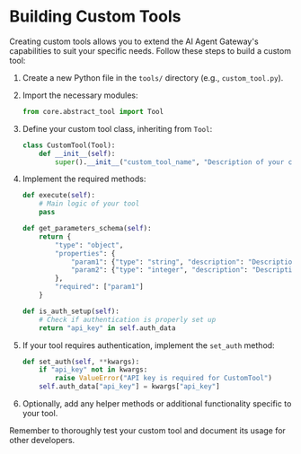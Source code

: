 # Building Custom Tools

Creating custom tools allows you to extend the AI Agent Gateway's capabilities to suit your specific needs. Follow these steps to build a custom tool:

1. Create a new Python file in the `tools/` directory (e.g., `custom_tool.py`).

2. Import the necessary modules:
   ```python
   from core.abstract_tool import Tool
   ```

3. Define your custom tool class, inheriting from `Tool`:
   ```python
   class CustomTool(Tool):
       def __init__(self):
           super().__init__("custom_tool_name", "Description of your custom tool")
   ```

4. Implement the required methods:
   ```python
   def execute(self):
       # Main logic of your tool
       pass

   def get_parameters_schema(self):
       return {
           "type": "object",
           "properties": {
               "param1": {"type": "string", "description": "Description of param1"},
               "param2": {"type": "integer", "description": "Description of param2"}
           },
           "required": ["param1"]
       }

   def is_auth_setup(self):
       # Check if authentication is properly set up
       return "api_key" in self.auth_data
   ```

5. If your tool requires authentication, implement the `set_auth` method:
   ```python
   def set_auth(self, **kwargs):
       if "api_key" not in kwargs:
           raise ValueError("API key is required for CustomTool")
       self.auth_data["api_key"] = kwargs["api_key"]
   ```

6. Optionally, add any helper methods or additional functionality specific to your tool.

Remember to thoroughly test your custom tool and document its usage for other developers.
